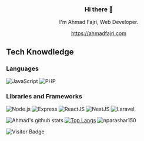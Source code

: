 <h3 align="center"> Hi there 👋</h3>

<p align="center">
I'm Ahmad Fajri, Web Developer.
</p>

<p align="center">
<a href="https://akasrai.github.io/">https://ahmadfajri.com</a>
</p>

## Tech Knowdledge

### Languages
![JavaScript](https://img.shields.io/badge/-JavaScript-333333?style=flat&logo=javascript)
![PHP](https://img.shields.io/badge/-PHP-333333?style=flat&logo=php)

### Libraries and Frameworks
![Node.js](https://img.shields.io/badge/-Node.js-333333?style=flat&logo=node.js)
![Express](https://img.shields.io/badge/-Express-333333?style=flat&logo=express)
![ReactJS](https://img.shields.io/badge/-React.js-333333?style=flat&logo=react)
![NextJS](https://img.shields.io/badge/-Next.js-333333?style=flat&logo=next.js)
![Laravel](https://img.shields.io/badge/-Laravel-333333?style=flat&logo=laravel)

![Ahmad's github stats](https://github-readme-stats.vercel.app/api?username=ahmadfajri&show_icons=true&hide_border=true&theme=tokyonight) 
[![Top Langs](https://github-readme-stats.vercel.app/api/top-langs/?username=ahmadfajri&layout=compact&hide_border=true&theme=tokyonight)](https://github.com/ahmadfajri/github-readme-stats)
<img src="https://github-readme-streak-stats.herokuapp.com/?user=nparashar150&hide_border=true&theme=tokyonight" alt="nparashar150" />

![Visitor Badge](https://visitor-badge.laobi.icu/badge?page_id=ahmadfajri)
